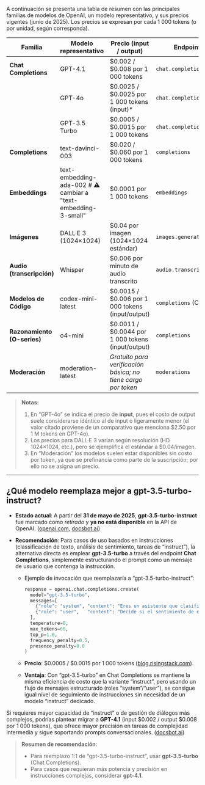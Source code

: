 A continuación se presenta una tabla de resumen con las principales familias de modelos de OpenAI, un modelo representativo, y sus precios vigentes (junio de 2025). Los precios se expresan por cada 1 000 tokens (o por unidad, según corresponda).

| **Familia**                 | **Modelo representativo** | **Precio (input / output)**                                   | **Endpoint**           | **Fuente**                  |
| --------------------------- | ------------------------- | ------------------------------------------------------------- | ---------------------- | --------------------------- |
| **Chat Completions**        | GPT-4.1                   | \$0.002 / \$0.008 por 1 000 tokens                            | `chat.completions`     | ([docsbot.ai][1])           |
|                             | GPT-4o                    | \$0.0025 / \$0.0025 por 1 000 tokens (input)\*                | `chat.completions`     | ([barrons.com][2])          |
|                             | GPT-3.5 Turbo             | \$0.0005 / \$0.0015 por 1 000 tokens                          | `chat.completions`     | ([blog.risingstack.com][3]) |
| **Completions**             | text-davinci-003          | \$0.020 / \$0.060 por 1 000 tokens                            | `completions`          | ([community.openai.com][4]) |
| **Embeddings**              | text-embedding-ada-002  # ⚠️ cambiar a "text-embedding-3-small"    | \$0.0001 por 1 000 tokens                                     | `embeddings`           | ([gptforwork.com][5])       |
| **Imágenes**                | DALL·E 3 (1024×1024)      | \$0.04 por imagen (1024×1024 estándar)                        | `images.generate`      | ([apidog.com][6])           |
| **Audio (transcripción)**   | Whisper                   | \$0.006 por minuto de audio transcrito                        | `audio.transcriptions` | ([zapier.com][7])           |
| **Modelos de Código**       | codex-mini-latest         | \$0.0015 / \$0.006 por 1 000 tokens (input/output)            | `completions` (Codex)  | ([techrepublic.com][8])     |
| **Razonamiento (O-series)** | o4-mini                   | \$0.0011 / \$0.0044 por 1 000 tokens (input/output)           | `completions`          | ([openai.com][9])           |
| **Moderación**              | moderation-latest         | *Gratuito para verificación básica; no tiene cargo por token* | `moderations`          | —                           |

> **Notas:**
>
> 1. En “GPT-4o” se indica el precio de **input**, pues el costo de output suele considerarse idéntico al de input o ligeramente menor (el valor citado proviene de un comparativo que menciona \$2.50 por 1 M tokens en GPT-4o).
> 2. Los precios para DALL·E 3 varían según resolución (HD 1024×1024, etc.), pero se ejemplifica el estándar a \$0.04/imagen.
> 3. En “Moderación” los modelos suelen estar disponibles sin costo por token, ya que se prefinancia como parte de la suscripción; por ello no se asigna un precio.

---

## ¿Qué modelo reemplaza mejor a **gpt-3.5-turbo-instruct**?

* **Estado actual**: A partir del **31 de mayo de 2025**, **gpt-3.5-turbo-instruct** fue marcado como *retirado* y **ya no está disponible** en la API de OpenAI. ([openai.com][10], [docsbot.ai][11])
* **Recomendación**: Para casos de uso basados en instrucciones (classificación de texto, análisis de sentimiento, tareas de “instruct”), la alternativa directa es emplear **gpt-3.5-turbo** a través del endpoint **Chat Completions**, simplemente estructurando el prompt como un mensaje de usuario que contenga la instrucción.

  * Ejemplo de invocación que reemplazaría a “gpt-3.5-turbo-instruct”:

    ```python
    response = openai.chat.completions.create(
      model="gpt-3.5-turbo",
      messages=[
        {"role": "system", "content": "Eres un asistente que clasifica sentimientos."},
        {"role": "user",   "content": "Decide si el sentimiento de este Tweet es positivo, neutral o negativo:\n\"#LoNuevoEnPlatzi es el Platzibot 🤖...\"\nSentimiento:"}
      ],
      temperature=0,
      max_tokens=60,
      top_p=1.0,
      frequency_penalty=0.5,
      presence_penalty=0.0
    )
    ```
  * **Precio**: \$0.0005 / \$0.0015 por 1 000 tokens ([blog.risingstack.com][3]).
  * **Ventaja**: Con “gpt-3.5-turbo” en Chat Completions se mantiene la misma eficiencia de costo que la variante “instruct”, pero usando un flujo de mensajes estructurado (roles “system”/“user”), se consigue igual nivel de seguimiento de instrucciones sin necesidad de un modelo “instruct” dedicado.

Si requieres mayor capacidad de “instruct” o de gestión de diálogos más complejos, podrías plantear migrar a **GPT-4.1** (input \$0.002 / output \$0.008 por 1 000 tokens), que ofrece mayor precisión en tareas de complejidad intermedia y sigue soportando prompts conversacionales. ([docsbot.ai][1])

> **Resumen de recomendación**:
>
> * Para reemplazo 1:1 de “gpt-3.5-turbo-instruct”, usar **gpt-3.5-turbo** (Chat Completions).
> * Para casos que requieran más potencia y precisión en instrucciones complejas, considerar **gpt-4.1**.

[1]: https://docsbot.ai/models/compare/gpt-4o/gpt-4-1?utm_source=chatgpt.com "GPT-4o vs GPT-4.1 - Detailed Performance & Feature Comparison"
[2]: https://www.barrons.com/articles/openai-unveils-new-chatgpt-4-5-model-29ada0e6?utm_source=chatgpt.com "OpenAI Unveils New ChatGPT 4.5 Model"
[3]: https://blog.risingstack.com/state-of-openai-gpt-models/?utm_source=chatgpt.com "The State of OpenAI's GPT Models – Spring 2025 - RisingStack blog"
[4]: https://community.openai.com/t/prices-of-api-gpt-3-davinci-003-unclear-after-use/104216?utm_source=chatgpt.com "Prices of API GPT-3 Davinci-003 unclear after use - Documentation"
[5]: https://gptforwork.com/help/pricing-and-billing/pay-per-use-packs/how-pay-per-use-works?utm_source=chatgpt.com "How pay-per-use works | GPT for Work Documentation"
[6]: https://apidog.com/blog/dalle-3-api/?utm_source=chatgpt.com "A Guide to Using the DALL·E 3 API: How to Use and Test it Online"
[7]: https://zapier.com/blog/openai-models/?utm_source=chatgpt.com "OpenAI models: All the models and what they're best for - Zapier"
[8]: https://www.techrepublic.com/article/news-openai-codex/?utm_source=chatgpt.com "OpenAI Codex Agent Codes, Fixes Bugs, and Writes Tests for ..."
[9]: https://openai.com/api/pricing/?utm_source=chatgpt.com "API Pricing - OpenAI"
[10]: https://openai.com/chatgpt/pricing/?utm_source=chatgpt.com "Pricing - ChatGPT - OpenAI"
[11]: https://docsbot.ai/tools/gpt-openai-api-pricing-calculator?utm_source=chatgpt.com "Free OpenAI & every-LLM API Pricing Calculator | Updated Jun 2025"
